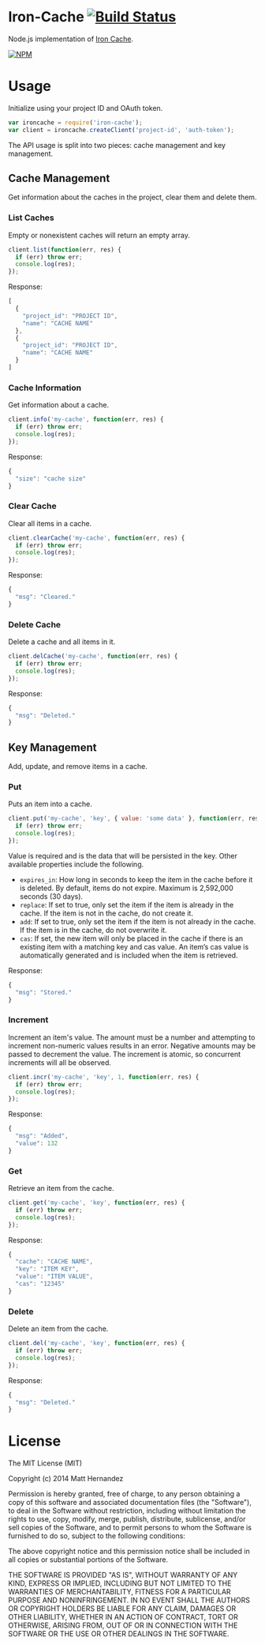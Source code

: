 Iron-Cache [![Build Status](https://travis-ci.org/fiveisprime/iron-cache.png?branch=master)](https://travis-ci.org/fiveisprime/iron-cache)
==========

Node.js implementation of [Iron Cache](http://www.iron.io/cache).

[![NPM](https://nodei.co/npm/iron-cache.png)](https://nodei.co/npm/iron-cache/)

# Usage

Initialize using your project ID and OAuth token.

```js
var ironcache = require('iron-cache');
var client = ironcache.createClient('project-id', 'auth-token');
```

The API usage is split into two pieces: cache management and key management.

## Cache Management

Get information about the caches in the project, clear them and delete them.

### List Caches

Empty or nonexistent caches will return an empty array.

```js
client.list(function(err, res) {
  if (err) throw err;
  console.log(res);
});
```

Response:

```js
[
  {
    "project_id": "PROJECT ID",
    "name": "CACHE NAME"
  },
  {
    "project_id": "PROJECT ID",
    "name": "CACHE NAME"
  }
]
```

### Cache Information

Get information about a cache.

```js
client.info('my-cache', function(err, res) {
  if (err) throw err;
  console.log(res);
});
```

Response:

```js
{
  "size": "cache size"
}
```

### Clear Cache

Clear all items in a cache.

```js
client.clearCache('my-cache', function(err, res) {
  if (err) throw err;
  console.log(res);
});
```

Response:

```js
{
  "msg": "Cleared."
}
```

### Delete Cache

Delete a cache and all items in it.

```js
client.delCache('my-cache', function(err, res) {
  if (err) throw err;
  console.log(res);
});
```

Response:

```js
{
  "msg": "Deleted."
}
```

## Key Management

Add, update, and remove items in a cache.

### Put

Puts an item into a cache.

```js
client.put('my-cache', 'key', { value: 'some data' }, function(err, res) {
  if (err) throw err;
  console.log(res);
});
```

Value is required and is the data that will be persisted in the key. Other
available properties include the following.

* `expires_in`: How long in seconds to keep the item in the cache before it is deleted. By default, items do not expire. Maximum is 2,592,000 seconds (30 days).
* `replace`: If set to true, only set the item if the item is already in the cache. If the item is not in the cache, do not create it.
* `add`: If set to true, only set the item if the item is not already in the cache. If the item is in the cache, do not overwrite it.
* `cas`: If set, the new item will only be placed in the cache if there is an existing item with a matching key and cas value. An item’s cas value is automatically generated and is included when the item is retrieved.

Response:

```js
{
  "msg": "Stored."
}
```

### Increment

Increment an item's value. The amount must be a number and attempting to
increment non-numeric values results in an error. Negative amounts may be passed
to decrement the value. The increment is atomic, so concurrent increments will
all be observed.

```js
client.incr('my-cache', 'key', 1, function(err, res) {
  if (err) throw err;
  console.log(res);
});
```

Response:

```js
{
  "msg": "Added",
  "value": 132
}
```

### Get

Retrieve an item from the cache.

```js
client.get('my-cache', 'key', function(err, res) {
  if (err) throw err;
  console.log(res);
});
```

Response:

```js
{
  "cache": "CACHE NAME",
  "key": "ITEM KEY",
  "value": "ITEM VALUE",
  "cas": "12345"
}
```

### Delete

Delete an item from the cache.

```js
client.del('my-cache', 'key', function(err, res) {
  if (err) throw err;
  console.log(res);
});
```

Response:

```js
{
  "msg": "Deleted."
}
```

# License

The MIT License (MIT)

Copyright (c) 2014 Matt Hernandez

Permission is hereby granted, free of charge, to any person obtaining a copy of
this software and associated documentation files (the "Software"), to deal in
the Software without restriction, including without limitation the rights to
use, copy, modify, merge, publish, distribute, sublicense, and/or sell copies of
the Software, and to permit persons to whom the Software is furnished to do so,
subject to the following conditions:

The above copyright notice and this permission notice shall be included in all
copies or substantial portions of the Software.

THE SOFTWARE IS PROVIDED "AS IS", WITHOUT WARRANTY OF ANY KIND, EXPRESS OR
IMPLIED, INCLUDING BUT NOT LIMITED TO THE WARRANTIES OF MERCHANTABILITY, FITNESS
FOR A PARTICULAR PURPOSE AND NONINFRINGEMENT. IN NO EVENT SHALL THE AUTHORS OR
COPYRIGHT HOLDERS BE LIABLE FOR ANY CLAIM, DAMAGES OR OTHER LIABILITY, WHETHER
IN AN ACTION OF CONTRACT, TORT OR OTHERWISE, ARISING FROM, OUT OF OR IN
CONNECTION WITH THE SOFTWARE OR THE USE OR OTHER DEALINGS IN THE SOFTWARE.

